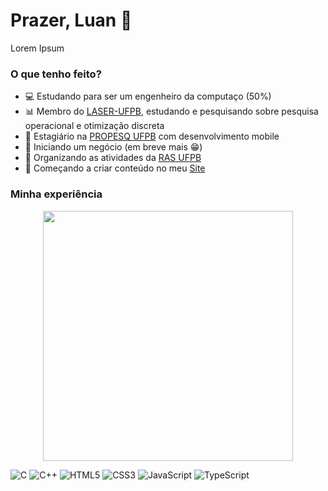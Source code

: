 # Prazer, Luan 👋

Lorem Ipsum

### O que tenho feito?
- :computer: Estudando para ser um engenheiro da computaço (50%)
- :bar_chart: Membro do [LASER-UFPB](https://laser.ci.ufpb.br/), estudando e pesquisando sobre pesquisa operacional e otimização discreta
- :iphone: Estagiário na [PROPESQ UFPB](http://www.propesq.ufpb.br/propesq) com desenvolvimento mobile
- :office: Iniciando um negócio (em breve mais :grin:)
- :robot: Organizando as atividades da [RAS UFPB](https://www.instagram.com/rasufpb/)
- :bookmark_tabs: Começando a criar conteúdo no meu [Site](lenildoluan.com)

### Minha experiência

<p align="center">
  <img src="https://media.giphy.com/media/13HgwGsXF0aiGY/giphy.gif" alt="" width="400" />
</p>

![C](https://img.shields.io/badge/-C-000000?style=flat&logo=C)
![C++](https://img.shields.io/badge/-C++-000000?style=flat&logo=C%2B%2B&logoColor=00599C)
![HTML5](https://img.shields.io/badge/-HTML5-000000?style=flat&logo=HTML5)
![CSS3](https://img.shields.io/badge/-CSS3-000000?style=flat&logo=CSS3)
![JavaScript](https://img.shields.io/badge/-JavaScript-000000?style=flat&logo=javascript)
![TypeScript](https://img.shields.io/badge/-TypeScript-000000?style=flat&logo=typescript&logoColor=007ACC)

